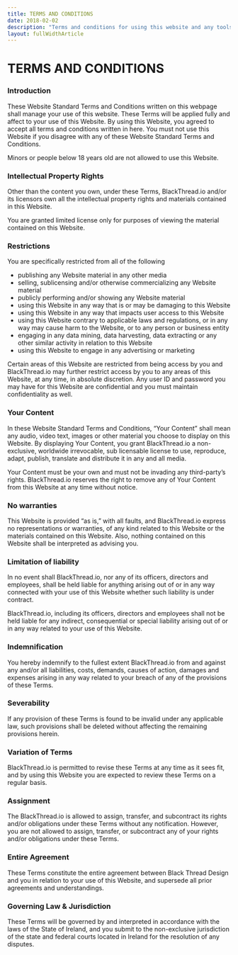 ```yaml
---
title: TERMS AND CONDITIONS
date: 2018-02-02
description: "Terms and conditions for using this website and any tools or tutorials you find here. Don't sue me, yo!"
layout: fullWidthArticle
---
```


# TERMS AND CONDITIONS

### Introduction

These Website Standard Terms and Conditions written on this webpage shall manage your use of this website. These Terms will be applied fully and affect to your use of this Website. By using this Website, you agreed to accept all terms and conditions written in here. You must not use this Website if you disagree with any of these Website Standard Terms and Conditions.

Minors or people below 18 years old are not allowed to use this Website.

### Intellectual Property Rights

Other than the content you own, under these Terms, BlackThread.io and/or its licensors own all the intellectual property rights and materials contained in this Website.

You are granted limited license only for purposes of viewing the material contained on this Website.

### Restrictions


You are specifically restricted from all of the following

* publishing any Website material in any other media
* selling, sublicensing and/or otherwise commercializing any Website material
* publicly performing and/or showing any Website material
* using this Website in any way that is or may be damaging to this Website
* using this Website in any way that impacts user access to this Website
* using this Website contrary to applicable laws and regulations, or in any way may cause harm to the Website, or to any person or business entity
* engaging in any data mining, data harvesting, data extracting or any other similar activity in relation to this Website
* using this Website to engage in any advertising or marketing

Certain areas of this Website are restricted from being access by you and BlackThread.io may further restrict access by you to any areas of this Website, at any time, in absolute discretion. Any user ID and password you may have for this Website are confidential and you must maintain confidentiality as well.

### Your Content

In these Website Standard Terms and Conditions, “Your Content” shall mean any audio, video text, images or other material you choose to display on this Website. By displaying Your Content, you grant BlackThread.io a non-exclusive, worldwide irrevocable, sub licensable license to use, reproduce, adapt, publish, translate and distribute it in any and all media.

Your Content must be your own and must not be invading any third-party’s rights. BlackThread.io reserves the right to remove any of Your Content from this Website at any time without notice.

### No warranties

This Website is provided “as is,” with all faults, and BlackThread.io express no representations or warranties, of any kind related to this Website or the materials contained on this Website. Also, nothing contained on this Website shall be interpreted as advising you.

### Limitation of liability

In no event shall BlackThread.io, nor any of its officers, directors and employees, shall be held liable for anything arising out of or in any way connected with your use of this Website whether such liability is under contract.

BlackThread.io, including its officers, directors and employees shall not be held liable for any indirect, consequential or special liability arising out of or in any way related to your use of this Website.

### Indemnification

You hereby indemnify to the fullest extent BlackThread.io from and against any and/or all liabilities, costs, demands, causes of action, damages and expenses arising in any way related to your breach of any of the provisions of these Terms.

### Severability

If any provision of these Terms is found to be invalid under any applicable law, such provisions shall be deleted without affecting the remaining provisions herein.

### Variation of Terms

BlackThread.io is permitted to revise these Terms at any time as it sees fit, and by using this Website you are expected to review these Terms on a regular basis.

### Assignment

The BlackThread.io is allowed to assign, transfer, and subcontract its rights and/or obligations under these Terms without any notification. However, you are not allowed to assign, transfer, or subcontract any of your rights and/or obligations under these Terms.

### Entire Agreement

These Terms constitute the entire agreement between Black Thread Design and you in relation to your use of this Website, and supersede all prior agreements and understandings.

### Governing Law &amp; Jurisdiction

These Terms will be governed by and interpreted in accordance with the laws of the State of Ireland, and you submit to the non-exclusive jurisdiction of the state and federal courts located in Ireland for the resolution of any disputes.